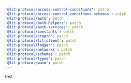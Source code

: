 ```yaml
---
'@lit-protocol/access-control-conditions': patch
'@lit-protocol/access-control-conditions-schemas': patch
'@lit-protocol/auth': patch
'@lit-protocol/auth-helpers': patch
'@lit-protocol/auth-services': patch
'@lit-protocol/constants': patch
'@lit-protocol/crypto': patch
'@lit-protocol/lit-client': patch
'@lit-protocol/logger': patch
'@lit-protocol/networks': patch
'@lit-protocol/schemas': patch
'@lit-protocol/types': patch
'@lit-protocol/wasm': patch
---
```


test
